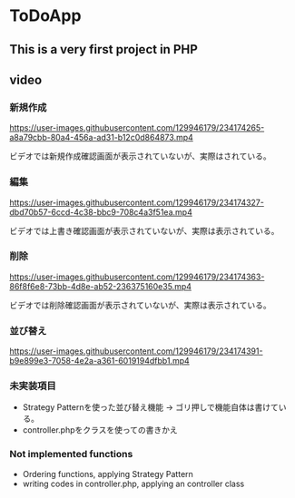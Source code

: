 # ToDoApp

## This is a very first project in PHP

## video 
### 新規作成

https://user-images.githubusercontent.com/129946179/234174265-a8a79cbb-80a4-456a-ad31-b12c0d864873.mp4

ビデオでは新規作成確認画面が表示されていないが、実際はされている。

### 編集

https://user-images.githubusercontent.com/129946179/234174327-dbd70b57-6ccd-4c38-bbc9-708c4a3f51ea.mp4

ビデオでは上書き確認画面が表示されていないが、実際は表示されている。

### 削除

https://user-images.githubusercontent.com/129946179/234174363-86f8f6e8-73bb-4d8e-ab52-236375160e35.mp4

ビデオでは削除確認画面が表示されていないが、実際は表示されている。

### 並び替え

https://user-images.githubusercontent.com/129946179/234174391-b9e899e3-7058-4e2a-a361-6019194dfbb1.mp4

### 未実装項目
* Strategy Patternを使った並び替え機能 -> ゴリ押しで機能自体は書けている。
* controller.phpをクラスを使っての書きかえ

### Not implemented functions
* Ordering functions, applying Strategy Pattern
* writing codes in controller.php, applying an controller class

